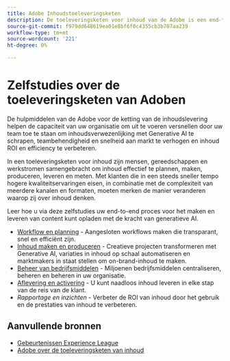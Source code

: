 ```yaml
---
title: Adobe Inhoudstoeleveringsketen
description: De toeleveringsketen voor inhoud van de Adobe is een end-to-end oplossing om de toeleveringsketen voor inhoud te versnellen en te vereenvoudigen met behulp van generatieve AI en intelligente automatisering.
source-git-commit: f979dd648619ea01e8bf6f0c4355cb3b707aa239
workflow-type: tm+mt
source-wordcount: '221'
ht-degree: 0%

---
```



# Zelfstudies over de toeleveringsketen van Adoben

De hulpmiddelen van de Adobe voor de ketting van de inhoudslevering helpen de capaciteit van uw organisatie om uit te voeren versnellen door uw team toe te staan om inhoudsverwezenlijking met Generative AI te schrapen, teambehendigheid en snelheid aan markt te verhogen en inhoud ROI en efficiency te verbeteren.

In een toeleveringsketen voor inhoud zijn mensen, gereedschappen en werkstromen samengebracht om inhoud effectief te plannen, maken, produceren, leveren en meten. Met klanten die in een steeds sneller tempo hogere kwaliteitservaringen eisen, in combinatie met de complexiteit van meerdere kanalen en formaten, moeten merken de manier veranderen waarop zij over inhoud denken.

Leer hoe u via deze zelfstudies uw end-to-end proces voor het maken en leveren van content kunt opladen met de kracht van generatieve AI.


* [Workflow en planning](workflow-and-planning.md) - Aangesloten workflows maken die transparant, snel en efficiënt zijn.
* [Inhoud maken en produceren](content-creation-and-production.md) - Creatieve projecten transformeren met Generative AI, variaties in inhoud op schaal automatiseren en marktmakers in staat stellen om on-brand-inhoud te maken.
* [Beheer van bedrijfsmiddelen](asset-management.md) - Miljoenen bedrijfsmiddelen centraliseren, beheren en beheren in uw organisatie.
* [Aflevering en activering](delivery-and-activation.md) - U kunt naadloos inhoud leveren in elke stap van de reis van de klant.
* *Rapportage en inzichten* - Verbeter de ROI van inhoud door het gebruik en de prestaties van inhoud te verbeteren.

<!-- * [Reporting and Insights](reporting-and-insights.md) - Enhance content ROI by improving content usage and performance. -->

## Aanvullende bronnen

* [Gebeurtenissen Experience League](https://experienceleague.adobe.com/events/)
* [Adobe over de toeleveringsketen van inhoud](https://business.adobe.com/resources/webinars/adobe-on-the-content-supply-chain.html)
